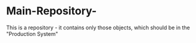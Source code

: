 # Main-Repository-
This is a repository - it contains only those objects, which should be in the "Production System"
